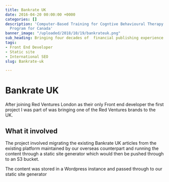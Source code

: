 ```yaml
---
title: Bankrate UK
date: 2016-04-20 00:00:00 +0000
categories: []
description: 'Computer-Based Training for Cogntive Behavioural Therapy: An Addictions
  Program for Canada'
banner_image: "/uploaded/2018/10/19/bankrateuk.png"
sub_heading: Bringing four decades of  financial publishing experience to the UK
tags:
- Front End Developer
- Static site
- International SEO
slug: Bankrate-uk

---
```

# Bankrate UK

After joining Red Ventures London as their only Front end developer the first project I was part of was bringing one of the Red Ventures brands to the UK. 

## What it involved

The project involved migrating the existing Bankrate UK articles from the existing platform maintained by our overseas counterpart and running the content through a static site generator which would then be pushed through to an S3 bucket.

The content was stored in a Wordpress instance and passed through to our static site generator 